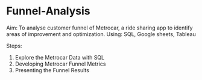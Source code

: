 # Funnel-Analysis

Aim: To analyse customer funnel of Metrocar, a ride sharing app to identify areas of improvement and optimization.
Using: SQL, Google sheets, Tableau

Steps:
1. Explore the Metrocar Data with SQL
2. Developing Metrocar Funnel Metrics
3. Presenting the Funnel Results

